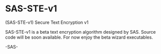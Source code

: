 # SAS-STE-v1
(SAS-STE-v1) Secure Text Encryption v1

SAS-STE-v1 is a beta text encryption algorithm designed by SAS.
Source code will be soon available.
For now enjoy the beta wizard executables. 

-SAS-
